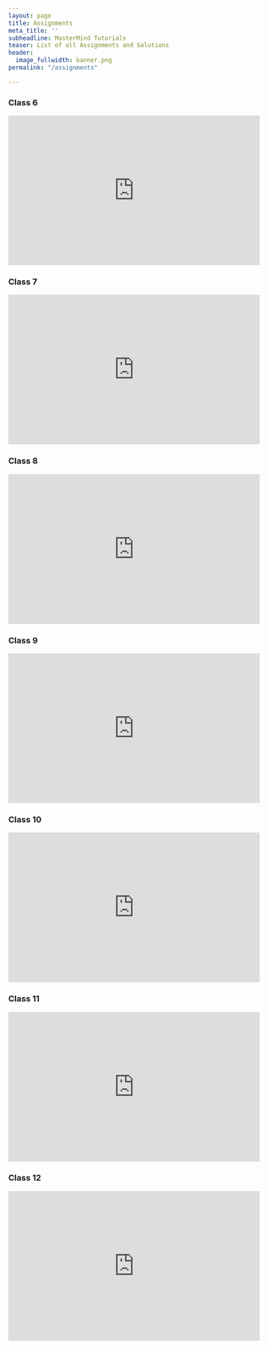 ```yaml
---
layout: page
title: Assignments
meta_title: ''
subheadline: MasterMind Tutorials
teaser: List of all Assignments and Solutions
header:
  image_fullwidth: banner.png
permalink: "/assignments"

---
```

### Class 6

<iframe src="https://drive.google.com/embeddedfolderview?id=17slAHDnVdVMwlPAHGOFgv4wGEixl1cwm-Jp#list" style="width:100%; height:300px; border:0;"></iframe>

### Class 7

<iframe src="https://drive.google.com/embeddedfolderview?id=1IRy0jkW-MbFD0XFRCajN2-ukgJslWNqI-Jp#list" style="width:100%; height:300px; border:0;"></iframe>

### Class 8

<iframe src="https://drive.google.com/embeddedfolderview?id=11Ozs1pxS3nmDvQ9jmcldaxG9eUev2-Jp#list" style="width:100%; height:300px; border:0;"></iframe>

### Class 9

<iframe src="https://drive.google.com/embeddedfolderview?id=14PbCFRSUKnQVk1a3mxW-F0R2UBRXvS7v#list" style="width:100%; height:300px; border:0;"></iframe>

### Class 10

<iframe src="https://drive.google.com/embeddedfolderview?id=1bzFlHFIWbtmAJWW0PGkGjbIyT7NsZ4jx#list" style="width:100%; height:300px; border:0;"></iframe>

### Class 11

<iframe src="https://drive.google.com/embeddedfolderview?id=1Fr30KfcY5YQ_-VtCL5f7UjGw_eiDglqM#list" style="width:100%; height:300px; border:0;"></iframe>

### Class 12

<iframe src="https://drive.google.com/embeddedfolderview?id=1Mavk67zl8Y9uyzYONbezveNSehQ_Yrap#list" style="width:100%; height:300px; border:0;"></iframe>